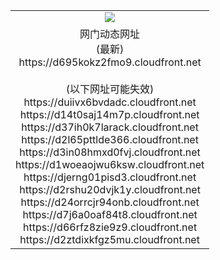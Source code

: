 ﻿<table>
  <tr></tr>
  <tr><td colspan=2 align=center><img src="https://d695kokz2fmo9.cloudfront.net/Up/oGate.jpg" /></td></tr>
  <tr><td colspan=2 align=center>网门动态网址<br/>(最新)
<br>https://d695kokz2fmo9.cloudfront.net
<br/><br/>(以下网址可能失效)
<br>https://duiivx6bvdadc.cloudfront.net
<br>https://d14t0saj14m7p.cloudfront.net
<br>https://d37ih0k7larack.cloudfront.net
<br>https://d2l65pttlde366.cloudfront.net
<br>https://d3in08hmxd0fvj.cloudfront.net
<br>https://d1woeaojwu6ksw.cloudfront.net
<br>https://djerng01pisd3.cloudfront.net
<br>https://d2rshu20dvjk1y.cloudfront.net
<br>https://d24orrcjr94onb.cloudfront.net
<br>https://d7j6a0oaf84t8.cloudfront.net
<br>https://d66rfz8zie9z9.cloudfront.net
<br>https://d2ztdixkfgz5mu.cloudfront.net
    </td>
  </tr>
</table>

